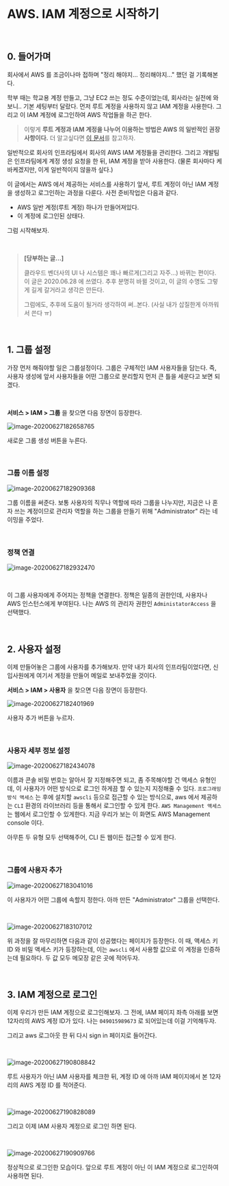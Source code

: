 



# AWS. IAM 계정으로 시작하기

  <br>

## 0. 들어가며

회사에서 AWS 를 조금이나마 접하며 "정리 해야지... 정리해야지..." 했던 걸 기록해본다.

학부 때는 학교용 계정 만들고, 그냥 EC2 쓰는 정도 수준이었는데, 회사라는 실전에 와보니.. 기본 세팅부터 달랐다.
먼저 루트 계정을 사용하지 않고 IAM 계정을 사용한다.
그리고 이 IAM 계정에 로그인하여 AWS 작업들을 하곤 한다.

> 이렇게 **루트 계정과 IAM 계정을 나누어 이용하는 방법은 AWS 의 일반적인 권장사항이다.**
> 더 알고싶다면 [이 문서](https://docs.aws.amazon.com/IAM/latest/UserGuide/getting-started_create-admin-group.html)를 참고하자.

일반적으로 회사의 인프라팀에서 회사의 AWS IAM 계정들을 관리한다.
그리고 개발팀은 인프라팀에게 계정 생성 요청을 한 뒤, IAM 계정을 받아 사용한다.
(물론 회사마다 케바케겠지만, 이게 일반적이지 않을까 싶다.)

이 글에서는 AWS 에서 제공하는 서비스를 사용하기 앞서, 루트 계정이 아닌 IAM 계정을 생성하고 로그인하는 과정을 다룬다.
사전 준비작업은 다음과 같다.

- AWS 일반 계정(루트 계정) 하나가 만들어져있다.
- 이 계정에 로그인된 상태다.

그럼 시작해보자.

<br>

> **[당부하는 글...]**
>
> 클라우드 벤더사의 UI 나 시스템은 꽤나 빠르게(그리고 자주...) 바뀌는 편이다.
> 이 글은 2020.06.28 에 쓰였다.
> 추후 분명히 바뀔 것이고, 이 글의 수명도 그렇게 길게 갈거라고 생각은 안든다.
>
> 그럼에도, 추후에 도움이 될거라 생각하여 써..본다. (사실 내가 삽질한게 아까워서 쓴다 ㅠ)

  <br>

## 1. 그룹 설정

가장 먼저 해줘야할 일은 그룹설정이다.
그룹은 구체적인 IAM 사용자들을 담는다.
즉, 사용자 생성에 앞서 사용자들을 어떤 그룹으로 분리할지 먼저 큰 틀을 세운다고 보면 되겠다.

  <br>

**서비스 > IAM > 그룹**  을 찾으면 다음 장면이 등장한다.

![image-20200627182658765](./images/image-20200627182658765.png)

새로운 그룹 생성 버튼을 누른다.

<br>

### 그룹 이름 설정

![image-20200627182909368](./images/image-20200627182909368.png)

그룹 이름을 써준다.
보통 사용자의 직무나 역할에 따라 그룹을 나누지만, 지금은 나 혼자 쓰는 계정이므로 관리자 역할을 하는 그룹을 만들기 위해 "Administrator" 라는 네이밍을 주었다.

<br>

### 정책 연결

![image-20200627182932470](./images/image-20200627182932470.png)

<br>

이 그룹 사용자에게 주어지는 정책을 연결한다.
정책은 일종의 권한인데, 사용자나 AWS 인스턴스에게 부여된다.
나는 AWS 의 관리자 권한인 `AdministatorAccess` 을 선택했다.

<br>

## 2. 사용자 설정

이제 만들어놓은 그룹에 사용자를 추가해보자.
만약 내가 회사의 인프라팀이었다면, 신입사원에게 여기서 계정을 만들어 메일로 보내주었을 것이다.

**서비스 > IAM > 사용자**  을 찾으면 다음 장면이 등장한다.

![image-20200627182401969](./images/image-20200627182401969.png)

사용자 추가 버튼을 누르자.

<br>

### 사용자 세부 정보 설정

![image-20200627182434078](./images/image-20200627182434078.png)

이름과 콘솔 비밀 번호는 알아서 잘 지정해주면 되고, 좀 주목해야할 건 액세스 유형인데, 이 사용자가 어떤 방식으로 로그인 하게끔 할 수 있는지 지정해줄 수 있다. 
`프로그래밍 방식 액세스` 는 후에 설치할 `awscli` 등으로 접근할 수 있는 방식으로, aws 에서 제공하는 `CLI` 환경의 라이브러리 등을 통해서 로그인할 수 있게 한다.
`AWS Management 액세스` 는 웹에서 로그인할 수 있게한다. 지금 우리가 보는 이 화면도 AWS Management console 이다.

아무튼 두 유형 모두 선택해주어, CLI 든 웹이든 접근할 수 있게 한다.

<br>

### 그룹에 사용자 추가

![image-20200627183041016](./images/image-20200627183041016.png)

이 사용자가 어떤 그룹에 속할지 정한다.
아까 만든 "Administrator" 그룹을 선택한다.

  <br>

![image-20200627183107012](./images/image-20200627183107012.png)

위 과정을 잘 마무리하면 다음과 같이 성공했다는 페이지가 등장한다.
이 때, 액세스 키 ID 와 비밀 액세스 키가 등장하는데, 이는 `awscli` 에서 사용할 값으로 이 계정을 인증하는데 필요하다.
두 값 모두 메모장 같은 곳에 적어두자.

  <br>

## 3. IAM 계정으로 로그인

이제 우리가 만든 IAM 계정으로 로그인해보자. 
그 전에, IAM 페이지 좌측 아래를 보면 12자리의 AWS 계정 ID가 있다. 나는 `049015989673` 로 되어있는데 이걸 기억해두자.

그리고 aws 로그아웃 한 뒤 다시 sign in 페이지로 들어간다.

  <br>

![image-20200627190808842](./images/image-20200627190808842.png)

루트 사용자가 아닌 IAM 사용자를 체크한 뒤, 계정 ID 에 아까 IAM 페이지에서 본 12자리의 AWS 계정 ID 를 적어준다.

  <br>

![image-20200627190828089](./images/image-20200627190828089.png)

그리고 이제 IAM 사용자 계정으로 로그인 하면 된다.

  <br>

![image-20200627190909766](./images/image-20200627190909766.png)

정상적으로 로그인한 모습이다.
앞으로 루트 계정이 아닌 이 IAM 계정으로 로그인하여 사용하면 된다.